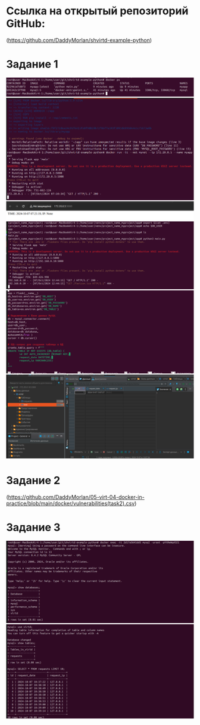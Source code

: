 # Ссылка на открытый репозиторий GitHub:
(https://github.com/DaddyMorlan/shvirtd-example-python)
# Задание 1
![](https://github.com/DaddyMorlan/05-virt-04-docker-in-practice/blob/main/docker/1.1.png)
![](https://github.com/DaddyMorlan/05-virt-04-docker-in-practice/blob/main/docker/1.2.1.png)
![](https://github.com/DaddyMorlan/05-virt-04-docker-in-practice/blob/main/docker/1.2.2.png)
![](https://github.com/DaddyMorlan/05-virt-04-docker-in-practice/blob/main/docker/1.3.png)
![](https://github.com/DaddyMorlan/05-virt-04-docker-in-practice/blob/main/docker/1.4.1.png)
![](https://github.com/DaddyMorlan/05-virt-04-docker-in-practice/blob/main/docker/1.4.2.png)
# Задание 2
(https://github.com/DaddyMorlan/05-virt-04-docker-in-practice/blob/main/docker/vulnerabilities(task2).csv)
# Задание 3
![](https://github.com/DaddyMorlan/05-virt-04-docker-in-practice/blob/main/docker/3.3.1.png)
![](https://github.com/DaddyMorlan/05-virt-04-docker-in-practice/blob/main/docker/3.3.2.png)
